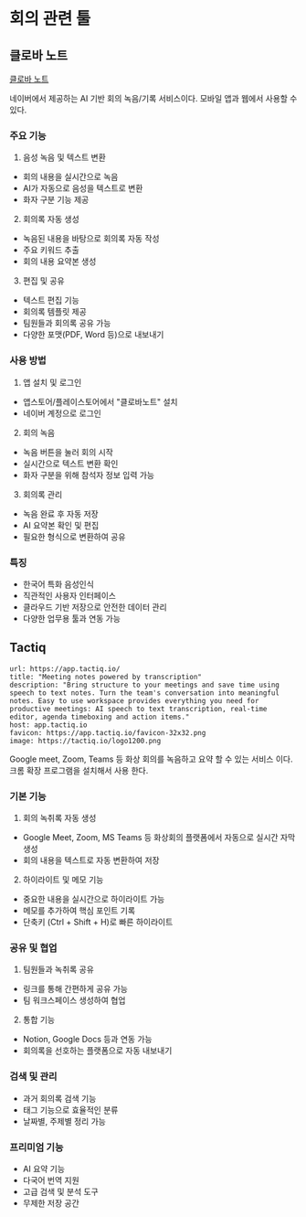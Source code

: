 # 회의 관련 툴

## 클로바 노트
[클로바 노트](https://clovanote.naver.com/)

네이버에서 제공하는 AI 기반 회의 녹음/기록 서비스이다.
모바일 앱과 웹에서 사용할 수 있다.

### 주요 기능
1. 음성 녹음 및 텍스트 변환
- 회의 내용을 실시간으로 녹음
- AI가 자동으로 음성을 텍스트로 변환
- 화자 구분 기능 제공

2. 회의록 자동 생성
- 녹음된 내용을 바탕으로 회의록 자동 작성
- 주요 키워드 추출
- 회의 내용 요약본 생성

3. 편집 및 공유
- 텍스트 편집 기능
- 회의록 템플릿 제공
- 팀원들과 회의록 공유 가능
- 다양한 포맷(PDF, Word 등)으로 내보내기

### 사용 방법
1. 앱 설치 및 로그인
- 앱스토어/플레이스토어에서 "클로바노트" 설치
- 네이버 계정으로 로그인

2. 회의 녹음
- 녹음 버튼을 눌러 회의 시작
- 실시간으로 텍스트 변환 확인
- 화자 구분을 위해 참석자 정보 입력 가능

3. 회의록 관리
- 녹음 완료 후 자동 저장
- AI 요약본 확인 및 편집
- 필요한 형식으로 변환하여 공유

### 특징
- 한국어 특화 음성인식
- 직관적인 사용자 인터페이스
- 클라우드 기반 저장으로 안전한 데이터 관리
- 다양한 업무용 툴과 연동 가능


## Tactiq

```cardlink
url: https://app.tactiq.io/
title: "Meeting notes powered by transcription"
description: "Bring structure to your meetings and save time using speech to text notes. Turn the team's conversation into meaningful notes. Easy to use workspace provides everything you need for productive meetings: AI speech to text transcription, real-time editor, agenda timeboxing and action items."
host: app.tactiq.io
favicon: https://app.tactiq.io/favicon-32x32.png
image: https://tactiq.io/logo1200.png
```

Google meet, Zoom, Teams 등 화상 회의를 녹음하고 요약 할 수 있는 서비스 이다.
크롬 확장 프로그램을 설치해서 사용 한다.

### 기본 기능
1. 회의 녹취록 자동 생성
- Google Meet, Zoom, MS Teams 등 화상회의 플랫폼에서 자동으로 실시간 자막 생성
- 회의 내용을 텍스트로 자동 변환하여 저장

2. 하이라이트 및 메모 기능
- 중요한 내용을 실시간으로 하이라이트 가능
- 메모를 추가하여 핵심 포인트 기록
- 단축키 (Ctrl + Shift + H)로 빠른 하이라이트 

### 공유 및 협업
1. 팀원들과 녹취록 공유
- 링크를 통해 간편하게 공유 가능
- 팀 워크스페이스 생성하여 협업

2. 통합 기능
- Notion, Google Docs 등과 연동 가능
- 회의록을 선호하는 플랫폼으로 자동 내보내기

### 검색 및 관리
- 과거 회의록 검색 기능
- 태그 기능으로 효율적인 분류
- 날짜별, 주제별 정리 가능

### 프리미엄 기능
- AI 요약 기능
- 다국어 번역 지원
- 고급 검색 및 분석 도구
- 무제한 저장 공간
